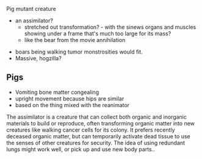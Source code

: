 Pig mutant creature
- an assimilator?
	- stretched out transformation? - with the sinews organs and muscles showing under a frame that's much too large for its mass?
	- like the bear from the movie annihilation

* boars being walking tumor monstrosities would fit.
* Massive, hogzilla?
## Pigs
* Vomiting bone matter congealing
* upright movement because hips are similar
* based on the thing mixed with the reanimator

The assimilator is a creature that can collect both organic and inorganic materials to build or reproduce, often transforming organic matter into new creatures like walking cancer cells for its colony. It prefers recently deceased organic matter, but can temporarily activate dead tissue to use the senses of other creatures for security. The idea of using redundant lungs might work well, or pick up and use new body parts..